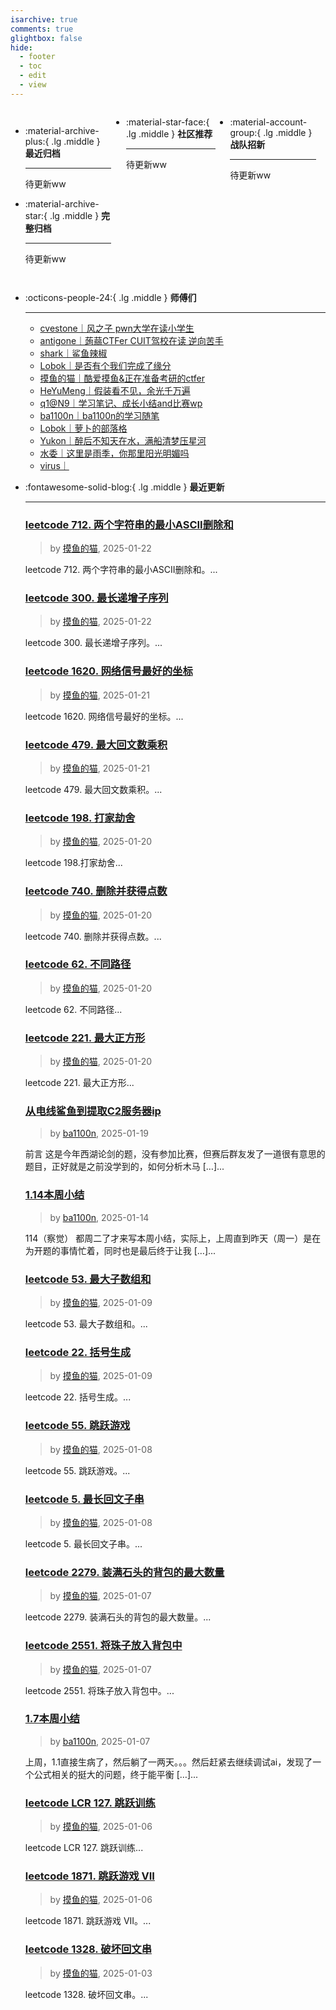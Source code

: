 ```yaml
---
isarchive: true
comments: true
glightbox: false
hide:
  - footer
  - toc
  - edit
  - view
---
```


<div class="grid" style="display: grid;grid-template-columns: 32% 33% 32%;" markdown>

<div class="grid cards" style="display: grid; grid-template-columns: 1fr;" markdown>

-   :material-archive-plus:{ .lg .middle } __最近归档__

    ---

    待更新ww


-   :material-archive-star:{ .lg .middle } __完整归档__

    ---

    待更新ww



</div>

<div class="grid cards" markdown>

-   :material-star-face:{ .lg .middle } __社区推荐__

    ---

    待更新ww


</div>

<div class="grid cards" markdown>

-   :material-account-group:{ .lg .middle } __战队招新__

    ---

    待更新ww


</div>

</div>

<div class="grid cards" markdown>

-   :octicons-people-24:{ .lg .middle } __师傅们__

    ---
    - [cvestone｜风之子 pwn大学在读小学生](https://www.su-cvestone.cn/)
    - [antigone｜蒟蒻CTFer CUIT驾校在读 逆向苦手](https://antigone4224.github.io/)
    - [shark｜鲨鱼辣椒](https://www.shark45.cn/)
    - [Lobok｜是否有个我们完成了缘分](http://dis4.cn/)
    - [摸鱼的猫｜酷爱摸鱼&正在准备考研的ctfer](https://blog.csdn.net/qq_62172019/)
    - [HeYuMeng｜假装看不见，余光千万遍](http://www.heyumeng.online/)
    - [q1@N9｜学习笔记、成长小结and比赛wp](https://qsheep24.wordpress.com)
    - [ba1100n｜ba1100n的学习随笔](http://www.ba1100n.tech)
    - [Lobok｜萝卜的部落格](https://dis4.cn)
    - [Yukon｜醉后不知天在水，满船清梦压星河](https://yukon.icu)
    - [水委｜这里是雨季，你那里阳光明媚吗](https://arch3rn4r.github.io)
    - [virus｜](https://megachar0x01.github.io)

</div>
<div class="grid cards" markdown>

-   :fontawesome-solid-blog:{ .lg .middle } __最近更新__

    ---
    ### [leetcode 712. 两个字符串的最小ASCII删除和](https://blog.csdn.net/qq_62172019/article/details/145301045)  
    >by [摸鱼的猫](https://blog.csdn.net/qq_62172019/), 2025-01-22

    leetcode 712. 两个字符串的最小ASCII删除和。...
    ### [leetcode 300. 最长递增子序列](https://blog.csdn.net/qq_62172019/article/details/145300940)  
    >by [摸鱼的猫](https://blog.csdn.net/qq_62172019/), 2025-01-22

    leetcode 300. 最长递增子序列。...
    ### [leetcode 1620. 网络信号最好的坐标](https://blog.csdn.net/qq_62172019/article/details/145278336)  
    >by [摸鱼的猫](https://blog.csdn.net/qq_62172019/), 2025-01-21

    leetcode 1620. 网络信号最好的坐标。...
    ### [leetcode 479. 最大回文数乘积](https://blog.csdn.net/qq_62172019/article/details/145277677)  
    >by [摸鱼的猫](https://blog.csdn.net/qq_62172019/), 2025-01-21

    leetcode 479. 最大回文数乘积。...
    ### [leetcode 198. 打家劫舍](https://blog.csdn.net/qq_62172019/article/details/145257704)  
    >by [摸鱼的猫](https://blog.csdn.net/qq_62172019/), 2025-01-20

    leetcode 198.打家劫舍...
    ### [leetcode 740. 删除并获得点数](https://blog.csdn.net/qq_62172019/article/details/145256755)  
    >by [摸鱼的猫](https://blog.csdn.net/qq_62172019/), 2025-01-20

    leetcode 740. 删除并获得点数。...
    ### [leetcode 62. 不同路径](https://blog.csdn.net/qq_62172019/article/details/145256046)  
    >by [摸鱼的猫](https://blog.csdn.net/qq_62172019/), 2025-01-20

    leetcode 62. 不同路径...
    ### [leetcode 221. 最大正方形](https://blog.csdn.net/qq_62172019/article/details/145254596)  
    >by [摸鱼的猫](https://blog.csdn.net/qq_62172019/), 2025-01-20

    leetcode 221. 最大正方形...
    ### [从电线鲨鱼到提取C2服务器ip](http://ba1100n.tech/iot_security/%e4%bb%8e%e7%94%b5%e7%ba%bf%e9%b2%a8%e9%b1%bc%e5%88%b0%e6%8f%90%e5%8f%96c2%e6%9c%8d%e5%8a%a1%e5%99%a8ip/)  
    >by [ba1100n](http://www.ba1100n.tech), 2025-01-19

    前言 这是今年西湖论剑的题，没有参加比赛，但赛后群友发了一道很有意思的题目，正好就是之前没学到的，如何分析木马 […]...
    ### [1.14本周小结](http://ba1100n.tech/weekly_diary/1-14%e6%9c%ac%e5%91%a8%e5%b0%8f%e7%bb%93/)  
    >by [ba1100n](http://www.ba1100n.tech), 2025-01-14

    114（察觉） 都周二了才来写本周小结，实际上，上周直到昨天（周一）是在为开题的事情忙着，同时也是最后终于让我 […]...
    ### [leetcode 53. 最大子数组和](https://blog.csdn.net/qq_62172019/article/details/145033866)  
    >by [摸鱼的猫](https://blog.csdn.net/qq_62172019/), 2025-01-09

    leetcode 53. 最大子数组和。...
    ### [leetcode 22. 括号生成](https://blog.csdn.net/qq_62172019/article/details/145033376)  
    >by [摸鱼的猫](https://blog.csdn.net/qq_62172019/), 2025-01-09

    leetcode 22. 括号生成。...
    ### [leetcode 55. 跳跃游戏](https://blog.csdn.net/qq_62172019/article/details/145001670)  
    >by [摸鱼的猫](https://blog.csdn.net/qq_62172019/), 2025-01-08

    leetcode 55. 跳跃游戏。...
    ### [leetcode 5. 最长回文子串](https://blog.csdn.net/qq_62172019/article/details/145001272)  
    >by [摸鱼的猫](https://blog.csdn.net/qq_62172019/), 2025-01-08

    leetcode 5. 最长回文子串。...
    ### [leetcode 2279. 装满石头的背包的最大数量](https://blog.csdn.net/qq_62172019/article/details/144979574)  
    >by [摸鱼的猫](https://blog.csdn.net/qq_62172019/), 2025-01-07

    leetcode 2279. 装满石头的背包的最大数量。...
    ### [leetcode 2551. 将珠子放入背包中](https://blog.csdn.net/qq_62172019/article/details/144978995)  
    >by [摸鱼的猫](https://blog.csdn.net/qq_62172019/), 2025-01-07

    leetcode 2551. 将珠子放入背包中。...
    ### [1.7本周小结](http://ba1100n.tech/weekly_diary/1-7%e6%9c%ac%e5%91%a8%e5%b0%8f%e7%bb%93/)  
    >by [ba1100n](http://www.ba1100n.tech), 2025-01-07

    上周，1.1直接生病了，然后躺了一两天。。。然后赶紧去继续调试ai，发现了一个公式相关的挺大的问题，终于能平衡 […]...
    ### [leetcode LCR 127. 跳跃训练](https://blog.csdn.net/qq_62172019/article/details/144958506)  
    >by [摸鱼的猫](https://blog.csdn.net/qq_62172019/), 2025-01-06

    leetcode LCR 127. 跳跃训练...
    ### [leetcode 1871. 跳跃游戏 VII](https://blog.csdn.net/qq_62172019/article/details/144957490)  
    >by [摸鱼的猫](https://blog.csdn.net/qq_62172019/), 2025-01-06

    leetcode 1871. 跳跃游戏 VII。...
    ### [leetcode 1328. 破坏回文串](https://blog.csdn.net/qq_62172019/article/details/144911548)  
    >by [摸鱼的猫](https://blog.csdn.net/qq_62172019/), 2025-01-03

    leetcode 1328. 破坏回文串。...

</div>
